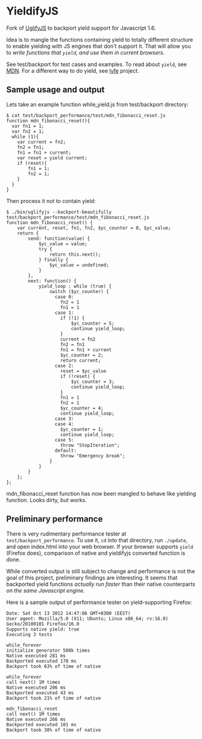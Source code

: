 # YieldifyJS

Fork of [UglifyJS](https://github.com/mishoo/UglifyJS) to backport yield support for Javascript 1.6.

Idea is to mangle the functions containing yield to totally different structure to enable yielding with JS engines that don't support it. That will allow you to *write functions that `yield`, and use them in current browsers*.

See test/backport for test cases and examples. To read about `yield`, see [MDN](https://developer.mozilla.org/en-US/docs/JavaScript/Guide/Iterators_and_Generators). For a different way to do yield, see [lyfe](https://bitbucket.org/balpha/lyfe) project.

## Sample usage and output

Lets take an example function while_yield.js from test/backport directory:

    $ cat test/backport_performance/test/mdn_fibonacci_reset.js 
    function mdn_fibonacci_reset(){
      var fn1 = 1;
      var fn2 = 1;
      while (1){
        var current = fn2;
        fn2 = fn1;
        fn1 = fn1 + current;
        var reset = yield current;
        if (reset){
            fn1 = 1;
            fn2 = 1;
        }
      }
    }

Then process it not to contain yield:

    $ ./bin/uglifyjs --backport-beautifully test/backport_performance/test/mdn_fibonacci_reset.js 
    function mdn_fibonacci_reset() {
        var current, reset, fn1, fn2, $yc_counter = 0, $yc_value;
        return {
            send: function(value) {
                $yc_value = value;
                try {
                    return this.next();
                } finally {
                    $yc_value = undefined;
                }
            },
            next: function() {
                yield_loop : while (true) {
                    switch ($yc_counter) {
                      case 0:
                        fn2 = 1
                        fn1 = 1
                      case 1:
                        if (!1) {
                            $yc_counter = 5;
                            continue yield_loop;
                        }
                        current = fn2
                        fn2 = fn1
                        fn1 = fn1 + current
                        $yc_counter = 2;
                        return current;
                      case 2:
                        reset = $yc_value
                        if (!reset) {
                            $yc_counter = 3;
                            continue yield_loop;
                        }
                        fn1 = 1
                        fn2 = 1
                        $yc_counter = 4;
                        continue yield_loop;
                      case 3:
                      case 4:
                        $yc_counter = 1;
                        continue yield_loop;
                      case 5:
                        throw "StopIteration";
                      default:
                        throw "Emergency break";
                    }
                }
            }
        };
    };

mdn\_fibonacci\_reset function has now been mangled to behave like yielding function. Looks dirty, but works.

## Preliminary performance

There is very rudimentary performance tester at `test/backport_performance`. To use it, `cd` into that directory, run `./update`, and open index.html into your web browser. If your browser supports `yield` (Firefox does), comparison of native and yieldifyjs converted function is done.

While converted output is still subject to change and performance is not the goal of this project, preliminary findings are interesting. It seems that backported yield functions *actually run faster* than their native counterparts *on the same Javascript engine*.

Here is a sample output of performance tester on yield-supporting Firefox:

    Date: Sat Oct 13 2012 14:47:06 GMT+0300 (EEST)
    User agent: Mozilla/5.0 (X11; Ubuntu; Linux x86_64; rv:16.0) Gecko/20100101 Firefox/16.0
    Supports native yield: true
    Executing 3 tests
    
    while_forever
    initialize generator 500k times
    Native executed 281 ms
    Backported executed 178 ms
    Backport took 63% of time of native
    
    while_forever
    call next() 1M times
    Native executed 206 ms
    Backported executed 43 ms
    Backport took 21% of time of native
    
    mdn_fibonacci_reset
    call next() 1M times
    Native executed 266 ms
    Backported executed 101 ms
    Backport took 38% of time of native




